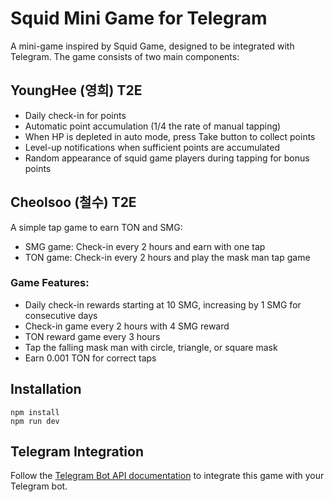 # Squid Mini Game for Telegram

A mini-game inspired by Squid Game, designed to be integrated with Telegram. The game consists of two main components:

## YoungHee (영희) T2E

- Daily check-in for points
- Automatic point accumulation (1/4 the rate of manual tapping)
- When HP is depleted in auto mode, press Take button to collect points
- Level-up notifications when sufficient points are accumulated
- Random appearance of squid game players during tapping for bonus points

## Cheolsoo (철수) T2E

A simple tap game to earn TON and SMG:

- SMG game: Check-in every 2 hours and earn with one tap
- TON game: Check-in every 2 hours and play the mask man tap game

### Game Features:

- Daily check-in rewards starting at 10 SMG, increasing by 1 SMG for consecutive days
- Check-in game every 2 hours with 4 SMG reward
- TON reward game every 3 hours
- Tap the falling mask man with circle, triangle, or square mask
- Earn 0.001 TON for correct taps

## Installation

```
npm install
npm run dev
```

## Telegram Integration

Follow the [Telegram Bot API documentation](https://core.telegram.org/bots/api) to integrate this game with your Telegram bot.
